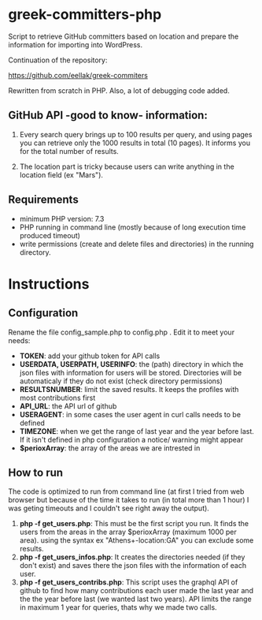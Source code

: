 # greek-committers-php

Script to retrieve GitHub committers based on location and prepare the information for importing into WordPress.

Continuation of the repository:

https://github.com/eellak/greek-commiters

Rewritten from scratch in PHP. Also, a lot of debugging code added.

## GitHub API -good to know- information:

1. Every search query brings up to 100 results per query, and using pages you can retrieve only the 1000 results in
   total (10 pages). It informs you for the total number of results.

2. The location part is tricky because users can write anything in the location field (ex "Mars").

## Requirements

- minimum PHP version: 7.3
- PHP running in command line (mostly because of long execution time produced timeout)
- write permissions (create and delete files and directories) in the running directory.

# Instructions

## Configuration

Rename the file config_sample.php to config.php . Edit it to meet your needs:

- **TOKEN**: add your github token for API calls
- **USERDATA, USERPATH, USERINFO**: the (path) directory in which the json files with information for users will be stored. Directories will be automaticaly if they do not exist (check directory permissions)
- **RESULTSNUMBER**: limit the saved results. It keeps the profiles with most contributions first
- **API_URL**: the API url of github
- **USERAGENT**: in some cases the user agent in curl calls needs to be defined
- **TIMEZONE**: when we get the range of last year and the year before last. If it isn't defined in php configuration a notice/ warning might appear
- **$perioxArray**: the array of the areas we are intrested in



## How to run

The code is optimized to run from command line (at first I tried from web browser but because of the time it takes to run (in total more than 1 hour) I was geting timeouts and I couldn't see right away the output).

1. **php -f get_users.php**: This must be the first script you run. It finds the users from the areas in the array $perioxArray (maximum 1000 per area). using the syntax ex "Athens+-location:GA" you can exclude some results.
2. **php -f get_users_infos.php**: It creates the directories needed (if they don't exist) and saves there the json files with the information of each user.
3. **php -f get_users_contribs.php**: This script uses the graphql API of github to find how many contributions each user made the last year and the the year before last (we wanted last two years). API limits the range in maximum 1 year for queries, thats why we made two calls.

